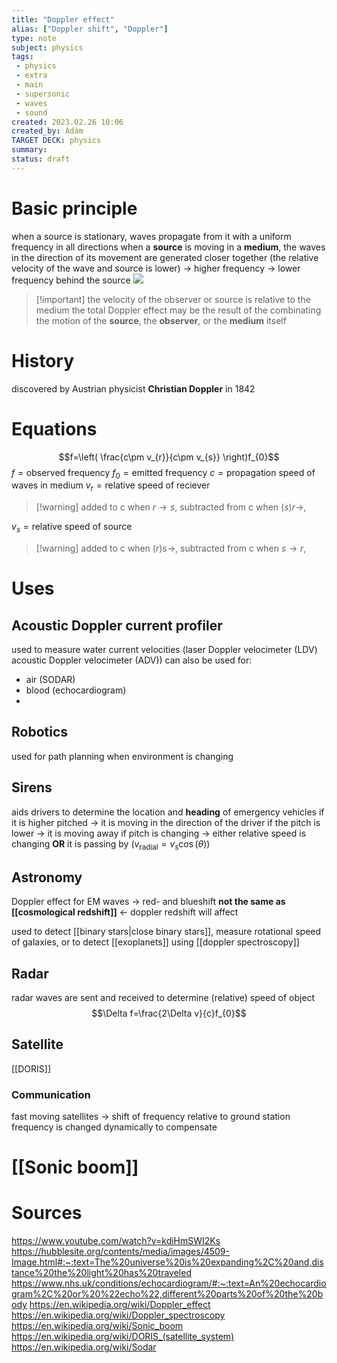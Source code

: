 ```yaml
---
title: "Doppler effect"
alias: ["Doppler shift", "Doppler"]
type: note
subject: physics
tags:
 - physics
 - extra
 - main
 - supersonic
 - waves
 - sound
created: 2023.02.26 10:06
created_by: Ádám
TARGET DECK: physics
summary: 
status: draft
---
```

# Basic principle
when a source is stationary, waves propagate from it with a uniform frequency in all directions
when a **source** is moving in a **medium**, the waves in the direction of its movement are generated closer together (the relative velocity of the wave and source is lower) → higher frequency 
→ lower frequency behind the source
![](https://upload.wikimedia.org/wikipedia/commons/9/90/Dopplerfrequenz.gif)

>[!important] the velocity of the observer or source is relative to the medium
>the total Doppler effect may be the result of the combinating the motion of the **source**, the **observer**, or the **medium** itself

# History
discovered by Austrian physicist **Christian Doppler** in 1842

# Equations
$$f=\left( \frac{c\pm v_{r}}{c\pm v_{s}} \right)f_{0}$$
$f=\text{observed frequency}$
$f_{0}=\text{emitted frequency}$
$c=\text{propagation speed of waves in medium }$
$v_{r}=\text{relative speed of reciever}$ 

>[!warning] added to c when $r\to s$, subtracted from c when $(s)r\to$,

$v_{s}=\text{relative speed of source}$

>[!warning] added to c when $(r)s\to$, subtracted from c when $s\to r$,

# Uses
## Acoustic Doppler current profiler
used to measure water current velocities (laser Doppler velocimeter (LDV) acoustic Doppler velocimeter (ADV))
can also be used for:
- air (SODAR)
- blood (echocardiogram)
- 
## Robotics
used for path planning when environment is changing

## Sirens
aids drivers to determine the location and **heading** of emergency vehicles
if it is higher pitched → it is moving in the direction of the driver
if the pitch is lower → it is moving away
if pitch is changing → either relative speed is changing **OR** it is passing by ($v_{\text{radial}}=v_{s}\cos(\theta)$)

## Astronomy
Doppler effect for EM waves → red- and blueshift
**not the same as [[cosmological redshift]]** ← doppler redshift will affect

used to detect [[binary stars|close binary stars]], measure rotational speed of galaxies, or to detect [[exoplanets]] using [[doppler spectroscopy]]

## Radar
radar waves are sent and received to determine (relative) speed of object
$$\Delta f=\frac{2\Delta v}{c}f_{0}$$
## Satellite
[[DORIS]]
### Communication
fast moving satellites → shift of frequency relative to ground station
frequency is changed dynamically to compensate

# [[Sonic boom]]

# Sources
https://www.youtube.com/watch?v=kdiHmSWI2Ks
https://hubblesite.org/contents/media/images/4509-Image.html#:~:text=The%20universe%20is%20expanding%2C%20and,distance%20the%20light%20has%20traveled
https://www.nhs.uk/conditions/echocardiogram/#:~:text=An%20echocardiogram%2C%20or%20%22echo%22,different%20parts%20of%20the%20body
https://en.wikipedia.org/wiki/Doppler_effect
https://en.wikipedia.org/wiki/Doppler_spectroscopy
https://en.wikipedia.org/wiki/Sonic_boom
https://en.wikipedia.org/wiki/DORIS_(satellite_system)
https://en.wikipedia.org/wiki/Sodar